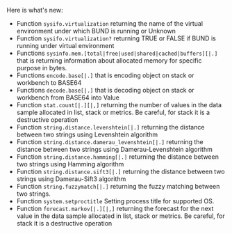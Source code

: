 Here is what's new:
* Function ```sysifo.virtualization``` returning the name of the virtual environment under which BUND is running or Unknown
* Function ```sysifo.virtualization?``` returning TRUE or FALSE if BUND is running under virtual environment
* Functions ```sysinfo.mem.[total|free|used|shared|cached|buffers][|.]``` that is returning information about allocated memory for specific purpose in bytes.
* Functions ```encode.base[|.]``` that is encoding object on stack or workbench to BASE64
* Functions ```decode.base[|.]``` that is decoding object on stack or workbench from BASE64 into Value
* Function ```stat.count[|.][|,]``` returning the number of values in the data sample allocated in list, stack or metrics. Be careful, for stack it is a destructive operation
* Function ```string.distance.levenshtein[|.]``` returning the distance between two strings using Levenshtein algorithm
* Function ```string.distance.damerau_levenshtein[|.]``` returning the distance between two strings using Damerau-Levenshtein algorithm
* Function ```string.distance.hamming[|.]``` returning the distance between two strings using Hamming algorithm
* Function ```string.distance.sift3[|.]``` returning the distance between two strings using Damerau-Sift3 algorithm
* Function ```string.fuzzymatch[|.]``` returning the fuzzy matching between two strings.
* Function ```system.setproctitle``` Setting process title for supported OS.
* Function ```forecast.markov[|.][|,]``` returning the forecast for the next value in the data sample allocated in list, stack or metrics. Be careful, for stack it is a destructive operation
